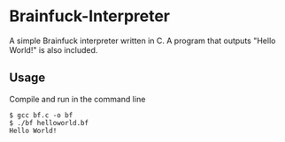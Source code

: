 # Brainfuck-Interpreter

A simple Brainfuck interpreter written in C. A program that outputs "Hello World!" is also included.

## Usage
Compile and run in the command line
```
$ gcc bf.c -o bf
$ ./bf helloworld.bf
Hello World!
```
